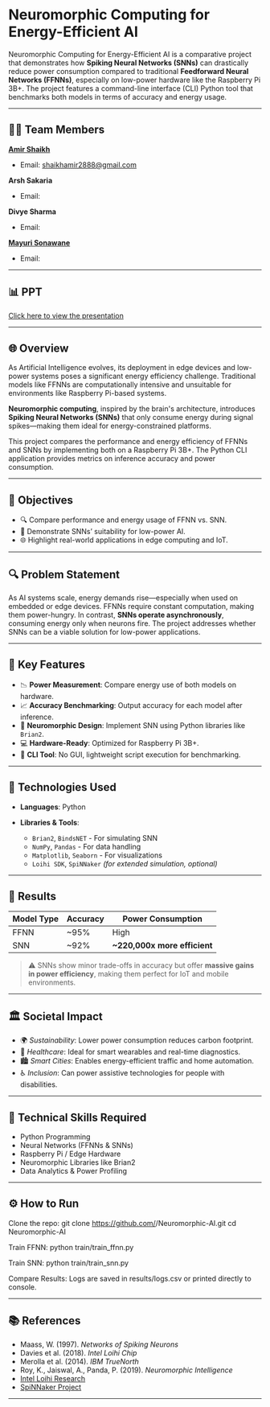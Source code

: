 # Neuromorphic Computing for Energy-Efficient AI

Neuromorphic Computing for Energy-Efficient AI is a comparative project that demonstrates how **Spiking Neural Networks (SNNs)** can drastically reduce power consumption compared to traditional **Feedforward Neural Networks (FFNNs)**, especially on low-power hardware like the Raspberry Pi 3B+. The project features a command-line interface (CLI) Python tool that benchmarks both models in terms of accuracy and energy usage.

---

## 👨‍💻 Team Members

**[Amir Shaikh](https://github.com/amir-200)**

* Email: [shaikhamir2888@gmail.com](mailto:shaikhamir2888@gmail.com)

**Arsh Sakaria**

* Email: 

**Divye Sharma**

* Email: 

**[Mayuri Sonawane](github.com/mayuri-2930)**

* Email: 


---

## 📊 PPT

[Click here to view the presentation](https://www.canva.com/design/DAGpkeBFiho/hyPolvrow8BxJ12pO6jHpg/view?utm_content=DAGpkeBFiho&utm_campaign=designshare&utm_medium=link2&utm_source=uniquelinks&utlId=h42886e9712)

---

## 🌐 Overview

As Artificial Intelligence evolves, its deployment in edge devices and low-power systems poses a significant energy efficiency challenge. Traditional models like FFNNs are computationally intensive and unsuitable for environments like Raspberry Pi-based systems.

**Neuromorphic computing**, inspired by the brain's architecture, introduces **Spiking Neural Networks (SNNs)** that only consume energy during signal spikes—making them ideal for energy-constrained platforms.

This project compares the performance and energy efficiency of FFNNs and SNNs by implementing both on a Raspberry Pi 3B+. The Python CLI application provides metrics on inference accuracy and power consumption.

---

## 🎯 Objectives

* 🔍 Compare performance and energy usage of FFNN vs. SNN.
* 🔋 Demonstrate SNNs’ suitability for low-power AI.
* 🌐 Highlight real-world applications in edge computing and IoT.

---

## 🔍 Problem Statement

As AI systems scale, energy demands rise—especially when used on embedded or edge devices. FFNNs require constant computation, making them power-hungry. In contrast, **SNNs operate asynchronously**, consuming energy only when neurons fire. The project addresses whether SNNs can be a viable solution for low-power applications.

---

## 🚀 Key Features

* 📉 **Power Measurement**: Compare energy use of both models on hardware.
* 📈 **Accuracy Benchmarking**: Output accuracy for each model after inference.
* 🧠 **Neuromorphic Design**: Implement SNN using Python libraries like `Brian2`.
* 💻 **Hardware-Ready**: Optimized for Raspberry Pi 3B+.
* 🔧 **CLI Tool**: No GUI, lightweight script execution for benchmarking.

---

## 📌 Technologies Used

* **Languages**: Python
* **Libraries & Tools**:

  * `Brian2`, `BindsNET` - For simulating SNN
  * `NumPy`, `Pandas` - For data handling
  * `Matplotlib`, `Seaborn` - For visualizations
  * `Loihi SDK`, `SpiNNaker` *(for extended simulation, optional)*

---

## 🧪 Results

| Model Type | Accuracy | Power Consumption             |
| ---------- | -------- | ----------------------------- |
| FFNN       | \~95%    | High                          |
| SNN        | \~92%    | **\~220,000x more efficient** |

> ⚠️ SNNs show minor trade-offs in accuracy but offer **massive gains in power efficiency**, making them perfect for IoT and mobile environments.

---

## 🏛️ Societal Impact

* 🌍 *Sustainability*: Lower power consumption reduces carbon footprint.
* 🏥 *Healthcare*: Ideal for smart wearables and real-time diagnostics.
* 🏙️ *Smart Cities*: Enables energy-efficient traffic and home automation.
* ♿ *Inclusion*: Can power assistive technologies for people with disabilities.

---

## 🧠 Technical Skills Required

* Python Programming
* Neural Networks (FFNNs & SNNs)
* Raspberry Pi / Edge Hardware
* Neuromorphic Libraries like Brian2
* Data Analytics & Power Profiling

---

## ⚙️ How to Run


Clone the repo:
git clone https://github.com/<your-org>/Neuromorphic-AI.git
cd Neuromorphic-AI

Train FFNN:
python train/train_ffnn.py

Train SNN:
python train/train_snn.py

Compare Results:
Logs are saved in results/logs.csv or printed directly to console.

---

## 📚 References

* Maass, W. (1997). *Networks of Spiking Neurons*
* Davies et al. (2018). *Intel Loihi Chip*
* Merolla et al. (2014). *IBM TrueNorth*
* Roy, K., Jaiswal, A., Panda, P. (2019). *Neuromorphic Intelligence*
* [Intel Loihi Research](https://research.intel.com/loihi)
* [SpiNNaker Project](https://spinnakermanchester.github.io)

---
